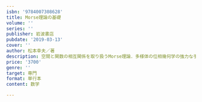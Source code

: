 ```yaml
---
isbn: '9784007308628'
title: Morse理論の基礎
volume: ''
series: ''
publisher: 岩波書店
pubdate: '2019-03-13'
cover: ''
author: 松本幸夫／著
description: 空間と関数の相互関係を取り扱うMorse理論．多様体の位相幾何学の強力な手段である有限次元の場合を解説．
price: '3700'
genre: ''
target: 専門
format: 単行本
content: 数学

---
```

